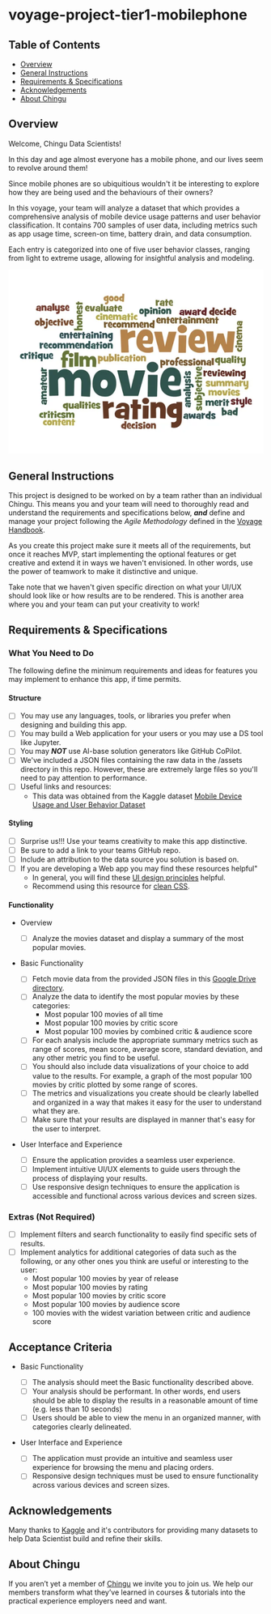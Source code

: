 # voyage-project-tier1-mobilephone

## Table of Contents

* [Overview](#overview)
* [General Instructions](#general-instructions)
* [Requirements & Specifications](#requirements-specifications)
* [Acknowledgements](#acknowledgements)
* [About Chingu](#about-chingu)

## Overview

Welcome, Chingu Data Scientists!

In this day and age almost everyone has a mobile phone, and our lives seem
to revolve around them!

Since mobile phones are so ubiquitious wouldn't it be interesting to explore
how they are being used and the behaviours of their owners?

In this voyage, your team will analyze a dataset that which provides a
comprehensive analysis of mobile device usage patterns and user behavior
classification. It contains 700 samples of user data, including metrics such
as app usage time, screen-on time, battery drain, and data consumption.

Each entry is categorized into one of five user behavior classes, ranging from
light to extreme usage, allowing for insightful analysis and modeling.

![Mobile Device Usage and User Behavior Dataset](./assets/movie_review.jpg)


## General Instructions

This project is designed to be worked on by a team rather than an individual
Chingu. This means you and your team will need to thoroughly read and
understand the requirements and specifications below, **_and_** define and
manage your project following the _Agile Methodology_ defined in the
[Voyage Handbook](https://github.com/chingu-voyages/Handbook/blob/main/docs/guides/voyage/voyage.md#voyage-guide).

As you create this project make sure it meets all of the requirements, but once
it reaches MVP, start implementing the optional features or get creative and
extend it in ways we haven't envisioned. In other words, use the power of
teamwork to make it distinctive and unique.

Take note that we haven't given specific direction on what your UI/UX should
look like or how results are to be rendered. This is another area where you
and your team can put your creativity to work!

## Requirements & Specifications

### What You Need to Do

The following define the minimum requirements and ideas for features you may
implement to enhance this app, if time permits.

#### Structure

- [ ] You may use any languages, tools, or libraries you prefer when designing and building this app.
- [ ] You may build a Web application for your users or you may use a DS tool like Jupyter.
- [ ] You may **_NOT_** use AI-base solution generators like GitHub CoPilot.
- [ ] We've included a JSON files containing the raw data in the /assets directory in this repo. However, these are extremely large files so you'll need to pay attention to performance.
- [ ] Useful links and resources:
  - This data was obtained from the Kaggle dataset [Mobile Device Usage and User Behavior Dataset](https://www.kaggle.com/datasets/valakhorasani/mobile-device-usage-and-user-behavior-dataset?resource=download)

#### Styling

- [ ] Surprise us!!! Use your teams creativity to make this app distinctive.
- [ ] Be sure to add a link to your teams GitHub repo.
- [ ] Include an attribution to the data source you solution is based on.
- [ ] If you are developing a Web app you may find these resources helpful"
  - In general, you will find these [UI design principles](https://www.justinmind.com/ui-design/principles) helpful.
  - Recommend using this resource for [clean CSS](https://israelmitolu.hashnode.dev/writing-cleaner-css-using-bem-methodology).

#### Functionality

-   Overview
    - [ ] Analyze the movies dataset and display a summary of the most popular movies.

-   Basic Functionality
    - [ ] Fetch movie data from the provided JSON files in this [Google Drive directory](https://drive.google.com/drive/folders/17cGnwfhFg3HA2e7wJLmyqGh0ue1JANWY?usp=sharing).
    - [ ] Analyze the data to identify the most popular movies by these categories:
      - Most popular 100 movies of all time
      - Most popular 100 movies by critic score
      - Most popular 100 movies by combined critic & audience score
    - [ ] For each analysis include the appropriate summary metrics such as range of scores, mean score, average score, standard deviation, and any other metric you find to be useful.
    - [ ] You should also include data visualizations of your choice to add value to the results. For example, a graph of the most popular 100 movies by critic plotted by some range of scores.
    - [ ] The metrics and visualizations you create should be clearly labelled and organized in a way that makes it easy for the user to understand what they are.
    - [ ] Make sure that your results are displayed in manner that's easy for the user to interpret.

-   User Interface and Experience

    - [ ] Ensure the application provides a seamless user experience.
    - [ ] Implement intuitive UI/UX elements to guide users through the process of displaying your results.
    - [ ] Use responsive design techniques to ensure the application is accessible and functional across various devices and screen sizes.

### Extras (Not Required)

- [ ] Implement filters and search functionality to easily find specific sets of results.
- [ ] Implement analytics for additional categories of data such as the following, or any other ones you think are useful or interesting to the user:
  - Most popular 100 movies by year of release
  - Most popular 100 movies by rating
  - Most popular 100 movies by critic score
  - Most popular 100 movies by audience score
  - 100 movies with the widest variation between critic and audience score

## Acceptance Criteria

- Basic Functionality

  - [ ] The analysis should meet the Basic functionality described above.
  - [ ] Your analysis should be performant. In other words, end users should be able to display the results in a reasonable amount of time (e.g. less than 10 seconds)
  - [ ] Users should be able to view the menu in an organized manner, with categories clearly delineated.

- User Interface and Experience

  - [ ] The application must provide an intuitive and seamless user experience for browsing the menu and placing orders.
  - [ ] Responsive design techniques must be used to ensure functionality across various devices and screen sizes.

## Acknowledgements

Many thanks to [Kaggle](https://kaggle.com) and it's contributors for providing many datasets to help Data Scientist build and refine their skills.

## About Chingu

If you aren’t yet a member of [Chingu](https://chingu.io) we invite you to join us. We help our
members transform what they’ve learned in courses & tutorials into the
practical experience employers need and want.
